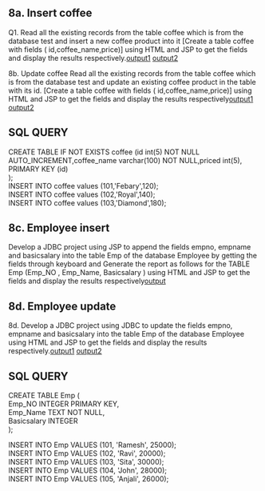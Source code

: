 ## 8a.  Insert coffee
Q1. Read all the existing records from the table coffee which is from the database test and insert a
new coffee product into it [Create a table coffee with fields ( id,coffee_name,price)] using HTML and
JSP to get the fields and display the results respectively.[output1](https://github.com/naushatendulkar/Advanced_java_programs/blob/main/program8_CoffeeEmployeeJSP/8a_insertcoffee/8a1.jpg) 
 [output2](https://github.com/naushatendulkar/Advanced_java_programs/blob/main/program8_CoffeeEmployeeJSP/8a_insertcoffee/8a2.jpg)
 
 8b. Update coffee
Read all the existing records from the table coffee which is from the database test and update an
existing coffee product in the table with its id. [Create a table coffee with fields
( id,coffee_name,price)] using HTML and JSP to get the fields and display the results respectively[output1](https://github.com/naushatendulkar/Advanced_java_programs/blob/main/program8_CoffeeEmployeeJSP/8b_updatecoffe/8b1.jpg) [output2](https://github.com/naushatendulkar/Advanced_java_programs/blob/main/program8_CoffeeEmployeeJSP/8b_updatecoffe/8b1.jpg)

## SQL QUERY 
CREATE TABLE IF NOT EXISTS coffee (id int(5) NOT NULL<br>
AUTO_INCREMENT,coffee_name varchar(100) NOT NULL,priced int(5), PRIMARY KEY (id)<br>
);<br>
INSERT INTO coffee values (101,'Febary',120);<br>
INSERT INTO coffee values (102,'Royal',140);<br>
INSERT INTO coffee values (103,'Diamond',180);<br>
## 8c. Employee insert
 Develop a JDBC project using JSP to append the fields empno, empname and basicsalary
into the table Emp of the database Employee by getting the fields through keyboard and
Generate the report as follows for the TABLE Emp (Emp_NO , Emp_Name, Basicsalary ) using
HTML and JSP to get the fields and display the results respectively[output](https://github.com/naushatendulkar/Advanced_java_programs/blob/main/program8_CoffeeEmployeeJSP/8c_empinsert/8c.png)
## 8d. Employee update
8d. Develop a JDBC project using JDBC to update the fields empno, empname and basicsalary into
the table Emp of the database Employee using HTML and JSP to get the fields and display the
results respectively.[output1](https://github.com/naushatendulkar/Advanced_java_programs/blob/main/program8_CoffeeEmployeeJSP/8d_empupdate/8d.png) 
[output2](https://github.com/naushatendulkar/Advanced_java_programs/blob/main/program8_CoffeeEmployeeJSP/8d_empupdate/8d2.png)

## SQL QUERY

CREATE TABLE Emp (<br>
    Emp_NO INTEGER PRIMARY KEY,<br>
    Emp_Name TEXT NOT NULL,<br>
    Basicsalary INTEGER<br>
);<br>


INSERT INTO Emp VALUES (101, 'Ramesh', 25000);<br>
INSERT INTO Emp VALUES (102, 'Ravi', 20000);<br>
INSERT INTO Emp VALUES (103, 'Sita', 30000);<br>
INSERT INTO Emp VALUES (104, 'John', 28000);<br>
INSERT INTO Emp VALUES (105, 'Anjali', 26000);<br>
